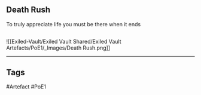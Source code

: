 ## Death Rush
To truly appreciate life you must be there when it ends
##
![[Exiled-Vault/Exiled Vault Shared/Exiled Vault Artefacts/PoE1/_Images/Death Rush.png]]

---
## Tags
#Artefact
#PoE1